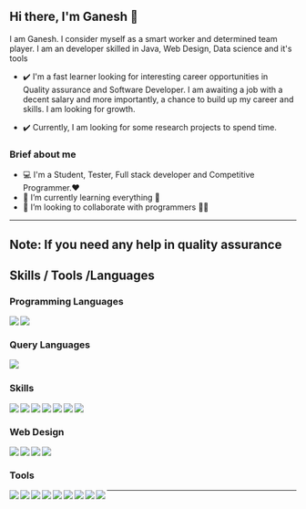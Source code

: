 ## Hi there, I'm Ganesh 👋

I am Ganesh. I consider myself as a smart worker and determined team player. I am an developer skilled in  Java, Web Design, Data science and it's tools

- ✔️ I'm a fast learner looking for interesting career opportunities in Quality assurance and Software Developer. I am awaiting a job with a decent salary and more importantly, a chance to build up my career and skills. I am looking for growth.

- ✔️ Currently, I am looking for some research projects to spend time.


### Brief about me

- 💻 I'm a Student, Tester, Full stack developer and Competitive Programmer.❤
- 🌱 I’m currently learning everything 🤣
- 👯 I’m looking to collaborate with programmers 🤖🤖

---
Note: If you need any help in quality assurance
---
## Skills / Tools /Languages

### Programming Languages
<img align="left" src="https://img.shields.io/badge/-JAVA-red"/>
<img align="left" src="https://img.shields.io/badge/-PYTHON-yellow"/>

<br/>

### Query Languages
<img align="left" src="https://img.shields.io/badge/-SQL-yellowgreen"/>

<br/>

### Skills
<img align="left" src="https://img.shields.io/badge/-DATA ANALYSIS-yellow"/>
<img align="left" src="https://img.shields.io/badge/-MACHINE LEARNING-green"/>
<img align="left" src="https://img.shields.io/badge/-COMPETITIVE PROGRAMMING-red"/>
<img align="left" src="https://img.shields.io/badge/-GRAPHIC DESIGN-blue"/>
<img align="left" src="https://img.shields.io/badge/-DATA STRUCTURES AND ALGORITHMS-orange"/>
<img align="left" src="https://img.shields.io/badge/-IT AUTOMATION-blueviolet"/>
<img align="left" src="https://img.shields.io/badge/-FULL STACK-blueviolet"/>



<br/>

### Web Design
<img align="left" src="https://img.shields.io/badge/-HTML-orange"/>
<img align="left" src="https://img.shields.io/badge/-CSS-yellow"/>
<img align="left" src="https://img.shields.io/badge/-JAVASCRIPT-orange"/>
<img align="left" src="https://img.shields.io/badge/-BOOTSTRAP-green"/>

<br/>

### Tools

<img align="left" src="https://img.shields.io/badge/-VSCODE-blue"/>
<img align="left" src="https://img.shields.io/badge/-GIT-green"/>
<img align="left" src="https://img.shields.io/badge/-JUPYTER-orange"/>
<img align="left" src="https://img.shields.io/badge/-MSOFFICE-red"/>
<img align="left" src="https://img.shields.io/badge/-ORACLE-yellow"/>
<img align="left" src="https://img.shields.io/badge/-DOCKER-blue"/>
<img align="left" src="https://img.shields.io/badge/-TERMINAL-orange"/>
<img align="left" src="https://img.shields.io/badge/-IBM WATSON-yellowgreen"/>
<img align="left" src="https://img.shields.io/badge/-PHOTOSHOP-blue"/>



---

